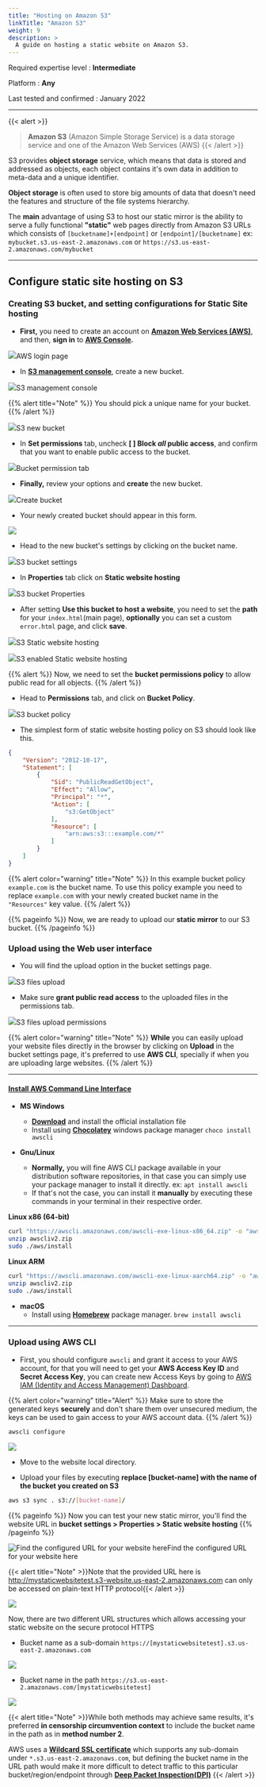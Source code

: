 ```yaml
---
title: "Hosting on Amazon S3"
linkTitle: "Amazon S3"
weight: 9
description: >
  A guide on hosting a static website on Amazon S3.
---
```


Required expertise level : **Intermediate**

Platform : **Any**

Last tested and confirmed : January 2022

-----

{{< alert >}}
>**Amazon S3** (Amazon Simple Storage Service) is a data storage service and one of the Amazon Web Services (AWS)
{{< /alert >}}

S3 provides **object storage** service, which means that data is stored and addressed as objects, each object contains it's own data in addition to meta-data and a unique identifier.

**Object storage** is often used to store big amounts of data that doesn't need the features and structure of the file systems hierarchy.

The **main** advantage of using S3 to host our static mirror is the ability to serve a fully functional **"static"** web pages directly from Amazon S3 URLs which consists of `[bucketname]+[endpoint]` or `[endpoint]/[bucketname]` ex: `mybucket.s3.us-east-2.amazonaws.com` or `https://s3.us-east-2.amazonaws.com/mybucket`

------

## Configure static site hosting on S3

### Creating S3 bucket, and setting configurations for Static Site hosting

- **First,** you need to create an account on __[Amazon Web Services (AWS)](https://aws.amazon.com/)__, and then, **sign in** to **[AWS Console](https://signin.aws.amazon.com).**

![](/images/hosting-s3/1.png)AWS login page

- In **[S3 management console](https://s3.console.aws.amazon.com)**, create a new bucket.

![](/images/hosting-s3/2.png)S3 management console

{{% alert title="Note" %}}
You should pick a unique name for your bucket.
{{% /alert %}}

![](/images/hosting-s3/3.png)S3 new bucket

- In **Set permissions** tab, uncheck **[ ] Block _all_ public access**, and confirm that you want to enable public access to the bucket.

![](/images/hosting-s3/4.png)Bucket permission tab

- **Finally,** review your options and **create** the new bucket.

![](/images/hosting-s3/5.png)Create bucket

- Your newly created bucket should appear in this form.


![](/images/hosting-s3/6.png)

- Head to the new bucket's settings by clicking on the bucket name.

![](/images/hosting-s3/7.png)S3 bucket settings

- In **Properties** tab click on **Static website hosting**

![](/images/hosting-s3/8.png)S3 bucket Properties

- After setting **Use this bucket to host a website**, you need to set the **path** for your `index.html`(main page), **optionally** you can set a custom `error.html` page, and click **save**.

![](/images/hosting-s3/9.png)S3 Static website hosting

![](/images/hosting-s3/10.png)S3 enabled Static website hosting

{{% alert %}}
Now, we need to set the **bucket permissions policy** to allow public read for all objects.
{{% /alert %}}

- Head to **Permissions** tab, and click on **Bucket Policy**.

![](/images/hosting-s3/11.png)S3 bucket policy

- The simplest form of static website hosting policy on S3 should look like this.

```json
{
    "Version": "2012-10-17",
    "Statement": [
        {
            "Sid": "PublicReadGetObject",
            "Effect": "Allow",
            "Principal": "*",
            "Action": [
                "s3:GetObject"
            ],
            "Resource": [
                "arn:aws:s3:::example.com/*"
            ]
        }
    ]
}
```

{{% alert color="warning" title="Note" %}}
In this example bucket policy `example.com` is the bucket name. To use this policy example you need to replace `example.com` with your newly created bucket name in the `"Resources"` key value.
{{% /alert %}}

{{% pageinfo %}}
Now, we are ready to upload our **static mirror** to our S3 bucket.
{{% /pageinfo %}}


### Upload using the Web user interface

- You will find the upload option in the bucket settings page.

![](/images/hosting-s3/12.png)S3 files upload

- Make sure **grant public read access** to the uploaded files in the permissions tab.

![](/images/hosting-s3/13.png)S3 files upload permissions


{{% alert color="warning" title="Note" %}}
**While** you can easily upload your website files directly in the browser by clicking on **Upload** in the bucket settings page, it's preferred to use **AWS CLI**, specially if when you are uploading large websites.
{{% /alert %}}

-----

#### [Install AWS Command Line Interface](https://docs.aws.amazon.com/cli/latest/userguide/install-cliv2.html)

- **MS Windows**
  - **[Download](https://awscli.amazonaws.com/AWSCLIV2.msi)** and install the official installation file
  - Install using **[Chocolatey](https://chocolatey.org/packages/awscli)** windows package manager `choco install awscli`

- **Gnu/Linux**
  - **Normally,** you will fine AWS CLI package available in your distribution software repositories, in that case you can simply use your package manager to install it directly. ex: `apt install awscli`
  - If that's not the case, you can install it **manually** by executing these commands in your terminal in their respective order.

**Linux x86 (64-bit)**

```bash
curl "https://awscli.amazonaws.com/awscli-exe-linux-x86_64.zip" -o "awscliv2.zip"
unzip awscliv2.zip
sudo ./aws/install
```

**Linux ARM**

```bash
curl "https://awscli.amazonaws.com/awscli-exe-linux-aarch64.zip" -o "awscliv2.zip"
unzip awscliv2.zip
sudo ./aws/install
```

- **macOS**
  - Install using **[Homebrew](https://docs.brew.sh/Installation)** package manager. `brew install awscli`

-----

### Upload using AWS CLI

- First, you should configure `awscli` and grant it access to your AWS account, for that you will need to get your **AWS Access Key ID** and **Secret Access Key**, you can create new Access Keys by going to [AWS IAM (Identity and Access Management) Dashboard](https://console.aws.amazon.com/iam/home?#/security_credentials).

{{% alert color="warning" title="Alert" %}}
Make sure to store the generated keys **securely** and don't share them over unsecured medium, the keys can be used to gain access to your AWS account data.
{{% /alert %}}

```bash
awscli configure
```

![](/images/hosting-s3/14.png)


- ِMove to the website local directory.

- Upload your files by executing **__replace [bucket-name] with the name of the bucket you created on S3__**

```bash
aws s3 sync . s3://[bucket-name]/
```

{{% pageinfo %}}
Now you can test your new static mirror, you'll find the website URL in **bucket settings > Properties > Static website hosting**
{{% /pageinfo %}}

![Find the configured URL for your website here](/images/hosting-s3/15.png)Find the configured URL for your website here

{{< alert title="Note" >}}Note that the provided URL here is http://mystaticwebsitetest.s3-website.us-east-2.amazonaws.com can only be accessed on plain-text HTTP protocol{{< /alert >}}

![](/images/hosting-s3/16.png)

Now, there are two different URL structures which allows accessing your static website on the secure protocol HTTPS

- Bucket name as a sub-domain  `https://[mystaticwebsitetest].s3.us-east-2.amazonaws.com`

![](/images/hosting-s3/17.png)

- Bucket name in the path `https://s3.us-east-2.amazonaws.com/[mystaticwebsitetest]`

![](/images/hosting-s3/18.png)


{{< alert title="Note" >}}While both methods may achieve same results, it's preferred __in censorship circumvention context__ to include the bucket name in the path as in **method number 2**.

AWS uses a **[Wildcard SSL certificate](https://en.wikipedia.org/wiki/Wildcard_certificate)** which supports any sub-domain under `*.s3.us-east-2.amazonaws.com`, but defining the bucket name in the URL path would make it more difficult to detect traffic to this particular bucket/region/endpoint through **[Deep Packet Inspection(DPI)](https://en.wikipedia.org/wiki/Deep_packet_inspection)**
{{< /alert >}}